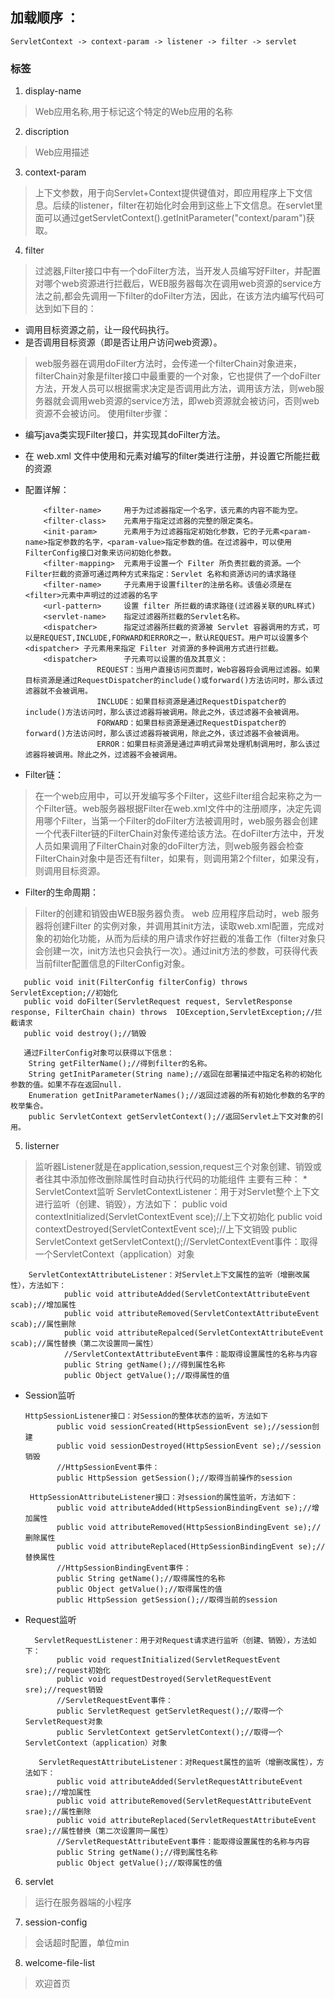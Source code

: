 ## 加载顺序 ： 
    ServletContext -> context-param -> listener -> filter -> servlet
### 标签
1. display-name
  > Web应用名称,用于标记这个特定的Web应用的名称
2. discription
  > Web应用描述
3. context-param
  > 上下文参数，用于向Servlet+Context提供键值对，即应用程序上下文信息。后续的listener，filter在初始化时会用到这些上下文信息。在servlet里面可以通过getServletContext().getInitParameter("context/param")获取。
4. filter
  > 过滤器,Filter接口中有一个doFilter方法，当开发人员编写好Filter，并配置对哪个web资源进行拦截后，WEB服务器每次在调用web资源的service方法之前,都会先调用一下filter的doFilter方法，因此，在该方法内编写代码可达到如下目的：
 * 调用目标资源之前，让一段代码执行。
 * 是否调用目标资源（即是否让用户访问web资源）。
 > web服务器在调用doFilter方法时，会传递一个filterChain对象进来，filterChain对象是filter接口中最重要的一个对象，它也提供了一个doFilter方法，开发人员可以根据需求决定是否调用此方法，调用该方法，则web服务器就会调用web资源的service方法，即web资源就会被访问，否则web资源不会被访问。
 使用filter步骤：
 * 编写java类实现Filter接口，并实现其doFilter方法。
 * 在 web.xml 文件中使用<filter>和<filter-mapping>元素对编写的filter类进行注册，并设置它所能拦截的资源    
* <fliter>配置详解：
    
          <filter-name>     用于为过滤器指定一个名字，该元素的内容不能为空。 
          <filter-class>    元素用于指定过滤器的完整的限定类名。 
          <init-param>      元素用于为过滤器指定初始化参数，它的子元素<param-name>指定参数的名字，<param-value>指定参数的值。在过滤器中，可以使用FilterConfig接口对象来访问初始化参数。
          <filter-mapping>  元素用于设置一个 Filter 所负责拦截的资源。一个Filter拦截的资源可通过两种方式来指定：Servlet 名称和资源访问的请求路径 
          <filter-name>     子元素用于设置filter的注册名称。该值必须是在<filter>元素中声明过的过滤器的名字 
          <url-pattern>     设置 filter 所拦截的请求路径(过滤器关联的URL样式) 
          <servlet-name>    指定过滤器所拦截的Servlet名称。 
          <dispatcher>      指定过滤器所拦截的资源被 Servlet 容器调用的方式，可以是REQUEST,INCLUDE,FORWARD和ERROR之一，默认REQUEST。用户可以设置多个<dispatcher> 子元素用来指定 Filter 对资源的多种调用方式进行拦截。 
          <dispatcher>      子元素可以设置的值及其意义： 
                      REQUEST：当用户直接访问页面时，Web容器将会调用过滤器。如果目标资源是通过RequestDispatcher的include()或forward()方法访问时，那么该过滤器就不会被调用。 
                      INCLUDE：如果目标资源是通过RequestDispatcher的include()方法访问时，那么该过滤器将被调用。除此之外，该过滤器不会被调用。 
                      FORWARD：如果目标资源是通过RequestDispatcher的forward()方法访问时，那么该过滤器将被调用，除此之外，该过滤器不会被调用。 
                      ERROR：如果目标资源是通过声明式异常处理机制调用时，那么该过滤器将被调用。除此之外，过滤器不会被调用。
 * Filter链：
 > 在一个web应用中，可以开发编写多个Filter，这些Filter组合起来称之为一个Filter链。web服务器根据Filter在web.xml文件中的注册顺序，决定先调用哪个Filter，当第一个Filter的doFilter方法被调用时，web服务器会创建一个代表Filter链的FilterChain对象传递给该方法。在doFilter方法中，开发人员如果调用了FilterChain对象的doFilter方法，则web服务器会检查FilterChain对象中是否还有filter，如果有，则调用第2个filter，如果没有，则调用目标资源。
 * Filter的生命周期：
 > Filter的创建和销毁由WEB服务器负责。 web 应用程序启动时，web 服务器将创建Filter 的实例对象，并调用其init方法，读取web.xml配置，完成对象的初始化功能，从而为后续的用户请求作好拦截的准备工作（filter对象只会创建一次，init方法也只会执行一次）。通过init方法的参数，可获得代表当前filter配置信息的FilterConfig对象。
          
       public void init(FilterConfig filterConfig) throws ServletException;//初始化
       public void doFilter(ServletRequest request, ServletResponse response, FilterChain chain) throws  IOException,ServletException;//拦截请求
       public void destroy();//销毁

       通过FilterConfig对象可以获得以下信息：
        String getFilterName();//得到filter的名称。 
        String getInitParameter(String name);//返回在部署描述中指定名称的初始化参数的值。如果不存在返回null. 
        Enumeration getInitParameterNames();//返回过滤器的所有初始化参数的名字的枚举集合。 
        public ServletContext getServletContext();//返回Servlet上下文对象的引用。

5. listerner
  > 监听器Listener就是在application,session,request三个对象创建、销毁或者往其中添加修改删除属性时自动执行代码的功能组件
主要有三种：
    * ServletContext监听
        ServletContextListener：用于对Servlet整个上下文进行监听（创建、销毁），方法如下：
                public void contextInitialized(ServletContextEvent sce);//上下文初始化
                public void contextDestroyed(ServletContextEvent sce);//上下文销毁
                public ServletContext getServletContext();//ServletContextEvent事件：取得一个ServletContext（application）对象

        ServletContextAttributeListener：对Servlet上下文属性的监听（增删改属性），方法如下：
                public void attributeAdded(ServletContextAttributeEvent scab);//增加属性
                public void attributeRemoved(ServletContextAttributeEvent scab);//属性删除
                public void attributeRepalced(ServletContextAttributeEvent scab);//属性替换（第二次设置同一属性）
                //ServletContextAttributeEvent事件：能取得设置属性的名称与内容
                public String getName();//得到属性名称
                public Object getValue();//取得属性的值
   * Session监听
   
         HttpSessionListener接口：对Session的整体状态的监听，方法如下
                public void sessionCreated(HttpSessionEvent se);//session创建
                public void sessionDestroyed(HttpSessionEvent se);//session销毁
                //HttpSessionEvent事件：
                public HttpSession getSession();//取得当前操作的session

          HttpSessionAttributeListener接口：对session的属性监听，方法如下：
                public void attributeAdded(HttpSessionBindingEvent se);//增加属性
                public void attributeRemoved(HttpSessionBindingEvent se);//删除属性
                public void attributeReplaced(HttpSessionBindingEvent se);//替换属性
                //HttpSessionBindingEvent事件：
                public String getName();//取得属性的名称
                public Object getValue();//取得属性的值
                public HttpSession getSession();//取得当前的session

   * Request监听

           ServletRequestListener：用于对Request请求进行监听（创建、销毁），方法如下：
                public void requestInitialized(ServletRequestEvent sre);//request初始化
                public void requestDestroyed(ServletRequestEvent sre);//request销毁
                //ServletRequestEvent事件：
                public ServletRequest getServletRequest();//取得一个ServletRequest对象
                public ServletContext getServletContext();//取得一个ServletContext（application）对象

            ServletRequestAttributeListener：对Request属性的监听（增删改属性），方法如下：
                public void attributeAdded(ServletRequestAttributeEvent srae);//增加属性
                public void attributeRemoved(ServletRequestAttributeEvent srae);//属性删除
                public void attributeReplaced(ServletRequestAttributeEvent srae);//属性替换（第二次设置同一属性）
                //ServletRequestAttributeEvent事件：能取得设置属性的名称与内容
                public String getName();//得到属性名称
                public Object getValue();//取得属性的值

6. servlet
> 运行在服务器端的小程序
7. session-config
> 会话超时配置，单位min

8. welcome-file-list
> 欢迎首页

